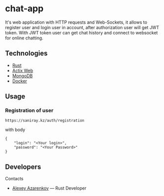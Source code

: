 # chat-app
It's web application with HTTP requests and Web-Sockets, it allows to register user and login user in account, after authorization user will get JWT token. With JWT token user can get chat history and connect to websocket for online chatting.

## Technologies
- [Rust](https://www.rust-lang.org/ru)
- [Actix Web](https://actix.rs/)
- [MongoDB](https://www.mongodb.com/)
- [Docker](https://www.docker.com/)

## Usage
### Registration of user
    https://saniray.kz/auth/registration
with body 

    {
        "login": "<Your login>",
        "password": "<Your Password>"
    }

## Developers
Contacts
- [Alexey Azarenkov](https://t.me/azarenkov_alexey) — Rust Developer
